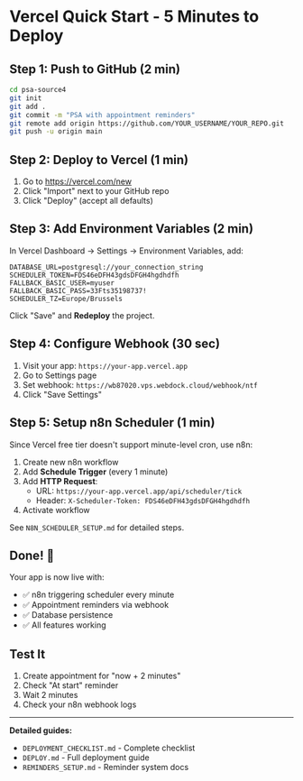 # Vercel Quick Start - 5 Minutes to Deploy

## Step 1: Push to GitHub (2 min)

```bash
cd psa-source4
git init
git add .
git commit -m "PSA with appointment reminders"
git remote add origin https://github.com/YOUR_USERNAME/YOUR_REPO.git
git push -u origin main
```

## Step 2: Deploy to Vercel (1 min)

1. Go to https://vercel.com/new
2. Click "Import" next to your GitHub repo
3. Click "Deploy" (accept all defaults)

## Step 3: Add Environment Variables (2 min)

In Vercel Dashboard → Settings → Environment Variables, add:

```
DATABASE_URL=postgresql://your_connection_string
SCHEDULER_TOKEN=FDS46eDFH43gdsDFGH4hgdhdfh
FALLBACK_BASIC_USER=myuser
FALLBACK_BASIC_PASS=33Fts35198737!
SCHEDULER_TZ=Europe/Brussels
```

Click "Save" and **Redeploy** the project.

## Step 4: Configure Webhook (30 sec)

1. Visit your app: `https://your-app.vercel.app`
2. Go to Settings page
3. Set webhook: `https://wb87020.vps.webdock.cloud/webhook/ntf`
4. Click "Save Settings"

## Step 5: Setup n8n Scheduler (1 min)

Since Vercel free tier doesn't support minute-level cron, use n8n:

1. Create new n8n workflow
2. Add **Schedule Trigger** (every 1 minute)
3. Add **HTTP Request**:
   - URL: `https://your-app.vercel.app/api/scheduler/tick`
   - Header: `X-Scheduler-Token: FDS46eDFH43gdsDFGH4hgdhdfh`
4. Activate workflow

See `N8N_SCHEDULER_SETUP.md` for detailed steps.

## Done! 🎉

Your app is now live with:
- ✅ n8n triggering scheduler every minute
- ✅ Appointment reminders via webhook
- ✅ Database persistence
- ✅ All features working

## Test It

1. Create appointment for "now + 2 minutes"
2. Check "At start" reminder
3. Wait 2 minutes
4. Check your n8n webhook logs

---

**Detailed guides:**
- `DEPLOYMENT_CHECKLIST.md` - Complete checklist
- `DEPLOY.md` - Full deployment guide
- `REMINDERS_SETUP.md` - Reminder system docs
